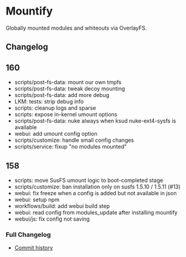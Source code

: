 # Mountify
Globally mounted modules and whiteouts via OverlayFS.

## Changelog

## 160
- scripts/post-fs-data: mount our own tmpfs
- scripts/post-fs-data: tweak decoy mounting
- scripts/post-fs-data: add more debug
- LKM: tests: strip debug info
- scripts: cleanup logs and sparse
- scripts: expose in-kernel umount options
- scripts/post-fs-data: nuke always when ksud nuke-ext4-sysfs is available
- webui: add umount config option
- scripts/customize: handle small config changes
- scripts/service: fixup "no modules mounted"

## 158
- scripts: move SusFS umount logic to boot-completed stage
- scripts/customize: ban installation only on susfs 1.5.10 / 1.5.11 (#13)
- webui: fix freeze when a config is added but not available in json
- webui: setup npm
- workflows/build: add webui build step
- webui: read config from modules_update after installing mountify
- webui/js: fix config not saving

### Full Changelog
- [Commit history](https://github.com/backslashxx/mountify/commits/master/)
